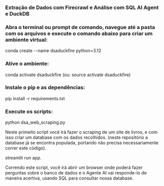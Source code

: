 ### Extração de Dados com Firecrawl e Análise com SQL AI Agent e DuckDB

### Abra o terminal ou prompt de comando, navegue até a pasta com os arquivos e execute o comando abaixo para criar um ambiente virtual:

conda create --name dsaduckfire python=3.12

### Ative o ambiente:

conda activate dsaduckfire (ou: source activate dsaduckfire)

### Instale o pip e as dependências:

pip install -r requirements.txt 

### Execute os scripts:

python dsa_web_scraping.py 

Neste primeito script você irá fazer o scraping de um site de livros, e com isso criar um database com os dados recolhidos. (neste repositório a database já se encontra populada, portando não precisa necessariamente correr este código).


streamlit run app.

Correndo este script, você irá abrir um browser onde poderá fazer perguntas sobre o banco de dados e o Agente AI vai responde-lo de maneira acertiva, usando SQL para consultar nossa database.
